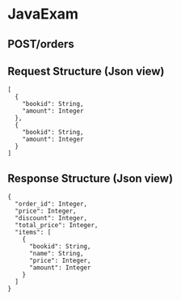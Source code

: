# JavaExam

## POST/orders

## Request Structure (Json view)
```
[    
  {
    "bookid": String,
    "amount": Integer
  },  
  {
    "bookid": String,
    "amount": Integer
  }
]
```

## Response Structure (Json view)

```
{
  "order_id": Integer,
  "price": Integer,
  "discount": Integer,
  "total_price": Integer,
  "items": [
    {
      "bookid": String,
      "name": String,
      "price": Integer,
      "amount": Integer
    }
  ]
}
```
